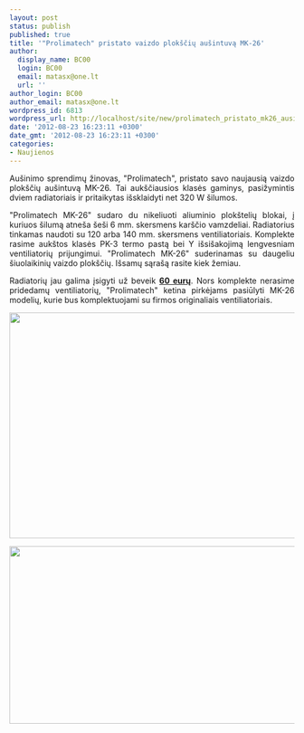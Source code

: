 ```yaml
---
layout: post
status: publish
published: true
title: '"Prolimatech" pristato vaizdo plokščių aušintuvą MK-26'
author:
  display_name: BC00
  login: BC00
  email: matasx@one.lt
  url: ''
author_login: BC00
author_email: matasx@one.lt
wordpress_id: 6813
wordpress_url: http://localhost/site/new/prolimatech_pristato_mk26_ausintuva/
date: '2012-08-23 16:23:11 +0300'
date_gmt: '2012-08-23 16:23:11 +0300'
categories:
- Naujienos
---
```

<p style="text-align: justify;">
	Au&scaron;inimo sprendimų žinovas, &quot;Prolimatech&quot;, pristato savo naujausią vaizdo plok&scaron;čių au&scaron;intuvą MK-26. Tai auk&scaron;čiausios klasės gaminys, pasižymintis dviem radiatoriais ir pritaikytas i&scaron;sklaidyti net 320 W &scaron;ilumos.</p>
<p style="text-align: justify;">
	&quot;Prolimatech MK-26&quot; sudaro du nikeliuoti aliuminio plok&scaron;telių blokai, į kuriuos &scaron;ilumą atne&scaron;a &scaron;e&scaron;i 6 mm. skersmens kar&scaron;čio vamzdeliai. Radiatorius tinkamas naudoti su 120 arba 140 mm. skersmens ventiliatoriais. Komplekte rasime auk&scaron;tos klasės PK-3 termo pastą bei Y i&scaron;si&scaron;akojimą lengvesniam ventiliatorių prijungimui. &quot;Prolimatech MK-26&quot; suderinamas su daugeliu &scaron;iuolaikinių vaizdo plok&scaron;čių. I&scaron;samų sąra&scaron;ą rasite kiek žemiau.</p>
<p style="text-align: justify;">
	Radiatorių jau galima įsigyti už beveik <a href="http://www.caseking.de/shop/catalog/Prolimatech-MK-26-Multi-VGA-Kuehler::19891.html"><strong>60 eurų</strong></a>. Nors komplekte nerasime pridedamų ventiliatorių, &quot;Prolimatech&quot; ketina pirkėjams pasiūlyti MK-26 modelių, kurie bus komplektuojami su firmos originaliais ventiliatoriais.</p>
<p>
	<a href="http://technews.lt/userfiles/MK-26 cooler.png"><img alt="" src="http://technews.lt/userfiles/MK-26 cooler.png" style="width: 520px; height: 399px;" /></a></p>
<p>
	<img alt="" src="http://technews.lt/userfiles/MK-26 test result.jpg" style="width: 520px; height: 314px;" /></p>

